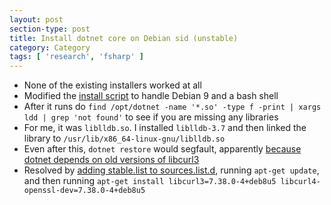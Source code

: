 ```yaml
---
layout: post
section-type: post
title: Install dotnet core on Debian sid (unstable) 
category: Category
tags: [ 'research', 'fsharp' ]
---
```

- None of the existing installers worked at all
- Modified the [install script](https://gist.github.com/aolney/8d951cc15692e772e0ace8e27800555a) to handle Debian 9 and a bash shell
- After it runs do `find /opt/dotnet -name '*.so' -type f -print | xargs ldd | grep 'not found'` to see if you are missing any libraries
- For me, it was `liblldb.so`. I installed `liblldb-3.7` and then linked the library to `/usr/lib/x86_64-linux-gnu/liblldb.so`
- Even after this, `dotnet restore` would segfault, apparently [because dotnet depends on old versions of libcurl3](https://github.com/dotnet/core-setup/issues/545)
- Resolved by [adding stable.list to sources.list.d](https://serverfault.com/questions/22414/how-can-i-run-debian-stable-but-install-some-packages-from-testing), running `apt-get update`, and then running `apt-get install libcurl3=7.38.0-4+deb8u5 libcurl4-openssl-dev=7.38.0-4+deb8u5`
